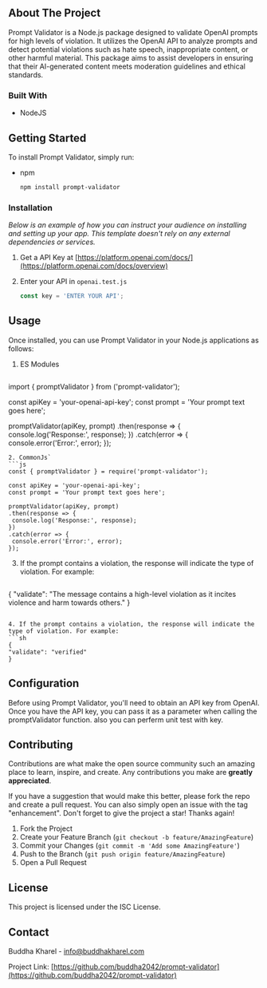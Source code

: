 
<!-- ABOUT THE PROJECT -->
## About The Project

Prompt Validator is a Node.js package designed to validate OpenAI prompts for high levels of violation. It utilizes the OpenAI API to analyze prompts and detect potential violations such as hate speech, inappropriate content, or other harmful material. This package aims to assist developers in ensuring that their AI-generated content meets moderation guidelines and ethical standards.


### Built With


* NodeJS

<!-- GETTING STARTED -->
## Getting Started

To install Prompt Validator, simply run:

* npm
  ```sh
  npm install prompt-validator
  ```

### Installation

_Below is an example of how you can instruct your audience on installing and setting up your app. This template doesn't rely on any external dependencies or services._

1. Get a  API Key at [https://platform.openai.com/docs/](https://platform.openai.com/docs/overview)

4. Enter your API in `openai.test.js` 
   ```js
   const key = 'ENTER YOUR API';
   ```

<!-- USAGE EXAMPLES -->
## Usage

Once installed, you can use Prompt Validator in your Node.js applications as follows:

1. ES Modules
   ```sh
import { promptValidator } from ('prompt-validator');

const apiKey = 'your-openai-api-key';
const prompt = 'Your prompt text goes here';

promptValidator(apiKey, prompt)
  .then(response => {
    console.log('Response:', response);
  })
  .catch(error => {
    console.error('Error:', error);
  });

   ```
2. CommonJs` 
   ```js
  const { promptValidator } = require('prompt-validator');

const apiKey = 'your-openai-api-key';
const prompt = 'Your prompt text goes here';

promptValidator(apiKey, prompt)
  .then(response => {
    console.log('Response:', response);
  })
  .catch(error => {
    console.error('Error:', error);
  });

   ```

3. If the prompt contains a violation, the response will indicate the type of violation. For example:
   ```sh
  {
  "validate": "The message contains a high-level violation as it incites violence and harm towards others."
  }

   ```

4. If the prompt contains a violation, the response will indicate the type of violation. For example:
 ```sh
 {
  "validate": "verified"
}
```
## Configuration 

Before using Prompt Validator, you'll need to obtain an API key from OpenAI. Once you have the API key, you can pass it as a parameter when calling the promptValidator function. also you can perferm unit test with key. 


<!-- CONTRIBUTING -->
## Contributing

Contributions are what make the open source community such an amazing place to learn, inspire, and create. Any contributions you make are **greatly appreciated**.

If you have a suggestion that would make this better, please fork the repo and create a pull request. You can also simply open an issue with the tag "enhancement".
Don't forget to give the project a star! Thanks again!

1. Fork the Project
2. Create your Feature Branch (`git checkout -b feature/AmazingFeature`)
3. Commit your Changes (`git commit -m 'Add some AmazingFeature'`)
4. Push to the Branch (`git push origin feature/AmazingFeature`)
5. Open a Pull Request





<!-- LICENSE -->
## License
This project is licensed under the ISC License.


<!-- CONTACT -->
## Contact

Buddha Kharel  - info@buddhakharel.com

Project Link: [https://github.com/buddha2042/prompt-validator](https://github.com/buddha2042/prompt-validator)





